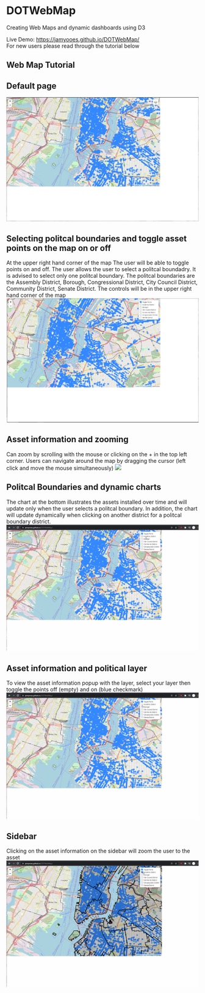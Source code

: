 # DOTWebMap
Creating Web Maps and dynamic dashboards using D3

Live Demo: https://jamyooes.github.io/DOTWebMap/
<br /> 
For new users please read through the tutorial below

## Web Map Tutorial

## Default page
![](https://github.com/jamyooes/DOTWebMap/blob/main/walkthrough/Default%20Page.JPG)

## Selecting politcal boundaries and toggle asset points on the map on or off
At the upper right hand corner of the map 
The user will be able to toggle points on and off.
The user allows the user to select a politcal boundadry. It is advised to select 
only one politcal boundary. 
The politcal boundaries are the Assembly District, Borough, Congressional District,
City Council District, Community District, Senate District. The controls will be in the upper right hand corner of the map
![](https://github.com/jamyooes/DOTWebMap/blob/main/walkthrough/control.png)

## Asset information and zooming
Can zoom by scrolling with the mouse or clicking on the + in the top left corner.
Users can navigate around the map by dragging the cursor (left click and move the mouse simultaneously)
![](https://github.com/jamyooes/DOTWebMap/blob/main/walkthrough/walkthrough2.gif)

## Politcal Boundaries and dynamic charts 
The chart at the bottom illustrates the assets installed over time and will update 
only when the user selects a politcal boundary. In addition, the chart will update
dynamically when clicking on another district for a politcal boundary district.
![](https://github.com/jamyooes/DOTWebMap/blob/main/walkthrough/walkthrough.gif)

## Asset information and political layer
To view the asset information popup with the layer, select your layer then toggle 
the points off (empty) and on (blue checkmark)
![](https://github.com/jamyooes/DOTWebMap/blob/main/walkthrough/walkthrough4.gif)

## Sidebar
Clicking on the asset information on the sidebar will zoom the user to the asset 
![](https://github.com/jamyooes/DOTWebMap/blob/main/walkthrough/walkthrough3.gif)

